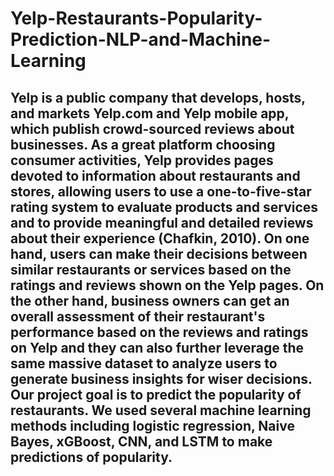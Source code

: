 # Yelp-Restaurants-Popularity-Prediction-NLP-and-Machine-Learning

## Yelp is a public company that develops, hosts, and markets Yelp.com and Yelp mobile app, which publish crowd-sourced reviews about businesses. As a great platform choosing consumer activities, Yelp provides pages devoted to information about restaurants and stores, allowing users to use a one-to-five-star rating system to evaluate products and services and to provide meaningful and detailed reviews about their experience (Chafkin, 2010). On one hand, users can make their decisions between similar restaurants or services based on the ratings and reviews shown on the Yelp pages. On the other hand, business owners can get an overall assessment of their restaurant's performance based on the reviews and ratings on Yelp and they can also further leverage the same massive dataset to analyze users to generate business insights for wiser decisions. Our project goal is to predict the popularity of restaurants. We used several machine learning methods including logistic regression, Naive Bayes, xGBoost, CNN, and LSTM to make predictions of popularity.
